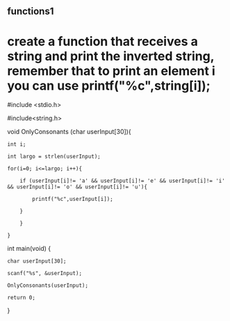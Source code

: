 ## functions1

# create a function that receives a string and print the inverted string, remember that to print an element i you can use printf("%c",string[i]); 

#include <stdio.h>

#include<string.h>


void OnlyConsonants (char userInput[30]){

	int i;
  
	int largo = strlen(userInput);
  
	for(i=0; i<=largo; i++){
  
		if (userInput[i]!= 'a' && userInput[i]!= 'e' && userInput[i]!= 'i' && userInput[i]!= 'o' && userInput[i]!= 'u'){
    
			printf("%c",userInput[i]);
      
		} 
    
		}
    
	}
  

int main(void) {

	char userInput[30];
  
	scanf("%s", &userInput);
  
	OnlyConsonants(userInput);
  
	return 0;
  
}
